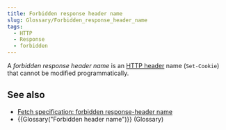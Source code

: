 ```yaml
---
title: Forbidden response header name
slug: Glossary/Forbidden_response_header_name
tags:
  - HTTP
  - Response
  - forbidden
---
```


A _forbidden response header name_ is an [HTTP header](/en-US/docs/Web/HTTP/Headers) name (`Set-Cookie`) that cannot be modified programmatically.

## See also

- [Fetch specification: forbidden response-header name](https://fetch.spec.whatwg.org/#forbidden-response-header-name)
- {{Glossary("Forbidden header name")}} (Glossary)
